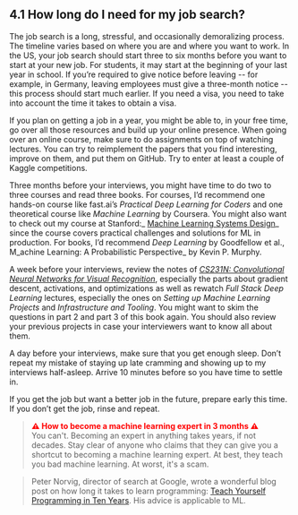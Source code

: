 ## 4.1 How long do I need for my job search?

The job search is a long, stressful, and occasionally demoralizing process. The timeline varies based on where you are and where you want to work. In the US, your job search should start three to six months before you want to start at your new job. For students, it may start at the beginning of your last year in school. If you’re required to give notice before leaving -- for example, in Germany, leaving employees must give a three-month notice -- this process should start much earlier. If you need a visa, you need to take into account the time it takes to obtain a visa.

If you plan on getting a job in a year, you might be able to, in your free time, go over all those resources and build up your online presence. When going over an online course, make sure to do assignments on top of watching lectures. You can try to reimplement the papers that you find interesting, improve on them, and put them on GitHub. Try to enter at least a couple of Kaggle competitions.

Three months before your interviews, you might have time to do two to three courses and read three books. For courses, I’d recommend one hands-on course like fast.ai’s _Practical Deep Learning for Coders_ and one theoretical course like _Machine Learning_ by Coursera. You might also want to check out my course at Stanford:_ [Machine Learning Systems Design](http://cs329s.stanford.edu/)_ since the course covers practical challenges and solutions for ML in production. For books, I’d recommend _Deep Learning_ by Goodfellow et al., M_achine Learning: A Probabilistic Perspective_ by Kevin P. Murphy. 

A week before your interviews, review the notes of _[CS231N: Convolutional Neural Networks for Visual Recognition](http://cs231n.stanford.edu/)_, especially the parts about gradient descent, activations, and optimizations as well as rewatch _Full Stack Deep Learning_ lectures, especially the ones on _Setting up Machine Learning Projects_ and _Infrastructure and Tooling_. You might want to skim the questions in part 2 and part 3 of this book again. You should also review your previous projects in case your interviewers want to know all about them.

A day before your interviews, make sure that you get enough sleep. Don’t repeat my mistake of staying up late cramming and showing up to my interviews half-asleep. Arrive 10 minutes before so you have time to settle in.

If you get the job but want a better job in the future, prepare early this time. If you don’t get the job, rinse and repeat.


> <span style="color: red; font-weight: bold">⚠ How to become a machine learning expert in 3 months ⚠</span><br>
You can't. Becoming an expert in anything takes years, if not decades. Stay clear of anyone who claims that they can give you a shortcut to becoming a machine learning expert. At best, they teach you bad machine learning. At worst, it's a scam.

> Peter Norvig, director of search at Google, wrote a wonderful blog post on how long it takes to learn programming: [Teach Yourself Programming in Ten Years](https://norvig.com/21-days.html). His advice is applicable to ML.
